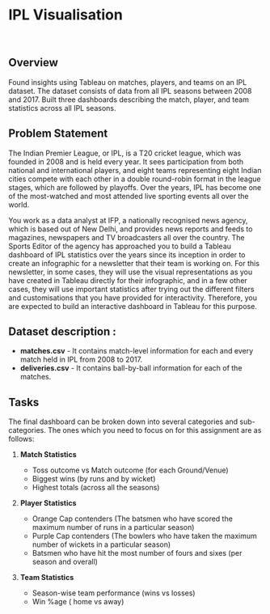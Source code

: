 # IPL Visualisation
<br>

## Overview
Found insights using Tableau on matches, players, and teams on an IPL dataset. The dataset consists of data from all IPL seasons between 2008 and 2017. Built three dashboards describing the match, player, and team statistics across all IPL seasons.


## Problem Statement
The Indian Premier League, or IPL, is a T20 cricket league, which was founded in 2008 and is held every year. It sees participation from both national and international players, and eight teams representing eight Indian cities compete with each other in a double round-robin format in the league stages, which are followed by playoffs. Over the years, IPL has become one of the most-watched and most attended live sporting events all over the world.

You work as a data analyst at IFP, a nationally recognised news agency, which is based out of New Delhi, and provides news reports and feeds to magazines, newspapers and TV broadcasters all over the country. The Sports Editor of the agency has approached you to build a Tableau dashboard of IPL statistics over the years since its inception in order to create an infographic for a newsletter that their team is working on. For this newsletter, in some cases, they will use the visual representations as you have created in Tableau directly for their infographic, and in a few other cases, they will use important statistics after trying out the different filters and customisations that you have provided for interactivity. Therefore, you are expected to build an interactive dashboard in Tableau for this purpose.



## Dataset description : 
- **matches.csv** - It contains match-level information for each and every match held in IPL from 2008 to 2017.
- **deliveries.csv** - It contains ball-by-ball information for each of the matches.



## Tasks
The final dashboard can be broken down into several categories and sub-categories. The ones which you need to focus on for this assignment are as follows:

1. **Match Statistics**
    - Toss outcome vs Match outcome (for each Ground/Venue)
    - Biggest wins (by runs and by wicket)
    - Highest totals (across all the seasons)
 
 
2. **Player Statistics**
    - Orange Cap contenders (The batsmen who have scored the maximum number of runs in a particular season)
    - Purple Cap contenders (The bowlers who have taken the maximum number of wickets in a particular season)
    - Batsmen who have hit the most number of fours and sixes (per season and overall)


3. **Team Statistics**
    - Season-wise team performance (wins vs losses)
    - Win %age ( home vs away)
